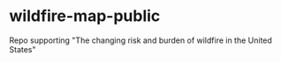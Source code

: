 # wildfire-map-public
Repo supporting "The changing risk and burden of wildfire in the United States"
